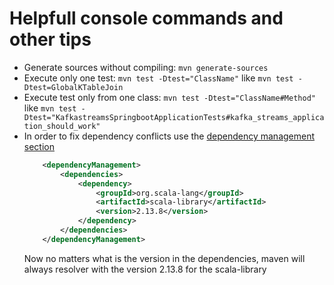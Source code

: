 # Helpfull console commands and other tips
- Generate sources without compiling: `mvn generate-sources`
- Execute only one test: `mvn test -Dtest="ClassName"` like `mvn test -Dtest=GlobalKTableJoin`
- Execute test only from one class:  `mvn test -Dtest="ClassName#Method"` like `mvn test -Dtest="KafkastreamsSpringbootApplicationTests#kafka_streams_application_should_work"`
- In order to fix dependency conflicts use the [dependency management section](https://maven.apache.org/guides/introduction/introduction-to-dependency-mechanism.html#Dependency_Management)
    ```xml
        <dependencyManagement>
		    <dependencies>
			    <dependency>
				    <groupId>org.scala-lang</groupId>
				    <artifactId>scala-library</artifactId>
				    <version>2.13.8</version>
			    </dependency>
		    </dependencies>
	    </dependencyManagement>
    ```
    Now no matters what is the version in the dependencies, maven will always resolver with the version 2.13.8 for the scala-library
